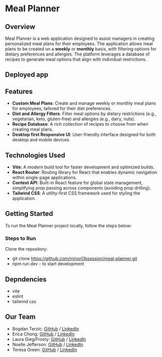 # Meal Planner

## Overview

Meal Planner is a web application designed to assist managers in creating personalized meal plans for their employees. The application allows meal plans to be created on a **weekly** or **monthly** basis, with filtering options for dietary preferences and allergies. The platform leverages a database of recipes to generate meal options that align with individual restrictions.

## Deployed app

## Features

- **Custom Meal Plans**: Create and manage weekly or monthly meal plans for employees, tailored for their diet preferences.
- **Diet and Allergy Filters**: Filter meal options by dietary restrictions (e.g., vegetarian, keto, gluten-free) and allergies (e.g., dairy, nuts).
- **Recipe Database**: A rich collection of recipes to choose from when creating meal plans.
- **Desktop first Responsive UI**: User-friendly interface designed for both desktop and mobile devices.

## Technologies Used

- **Vite**: A modern build tool for faster development and optimized builds.
- **React Router**: Routing library for React that enables dynamic navigation within single-page applications.
- **Context API**: Built-in React feature for global state management, simplifying prop passing across components (avoiding prop drilling).
- **Tailwind CSS**: A utility-first CSS framework used for styling the application.

## Getting Started

To run the Meal Planner project locally, follow the steps below:

### Steps to Run

Clone the repository:
- git clone <https://github.com/minorObsession/meal-planner.git> 
- npm run dev - to start development

## Depndencies

- vite
- eslint
- tailwind css

## Our Team

- Bogdan Terzic: [GitHub](https://github.com/minorObsession) / [LinkedIn](https://www.linkedin.com/in/bogdanterzic95/)
- Erica Chong: [GitHub](https://github.com/chonger878) / [LinkedIn](https://linkedin.com/in/charwaeericachong)
- Laura Gieg/Frosty: [GitHub](https://github.com/frosty8104) / [LinkedIn](https://www.linkedin.com/in/laura-gieg-web-designer-dev/)
- Noelle Jefferson: [GitHub](https://github.com/Equillibria) / [LinkedIn](https://www.linkedin.com/in/noelle-jefferson/)
- Teresa Green: [GitHub](https://github.com/Tegsy) / [LinkedIn](https://www.linkedin.com/in/t-g-78b60b5/)
